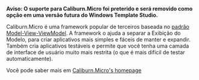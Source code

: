 ﻿**Aviso: O suporte para Caliburn.Micro foi preterido e será removido como opção em uma versão futura do Windows Template Studio.**

Caliburn.Micro é uma framework popular de terceiros baseada no [padrão Model-View-ViewModel](https://en.wikipedia.org/wiki/Model%E2%80%93view%E2%80%93viewmodel). A framework o ajuda a separar a Exibição do Modelo, para criar aplicativos mais simples e fáceis de manter e expandir. Também cria aplicativos testáveis e permite que você tenha uma camada de interface de usuário muito mais restrita (o que é mais difícil de testar automaticamente).

Você pode saber mais em [Caliburn.Micro's homepage](http://caliburnmicro.com/)
